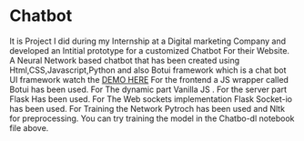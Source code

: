 # Chatbot
It is Project I did during my Internship at a Digital marketing Company and developed an Intitial prototype for a customized Chatbot For their Website.
A Neural Network based chatbot that has been created using Html,CSS,Javascript,Python and also Botui framework which is a chat bot UI framework watch the
[DEMO HERE](https://ant--bot.herokuapp.com/) 
For the frontend a JS wrapper called Botui has been used.
For The dynamic part Vanilla JS .
For the server part Flask Has been used.
For The Web sockets implementation Flask Socket-io has been used.
For Training the Network Pytroch has been used and Nltk for preprocessing.
You can try training the model in the Chatbo-dl notebook file above.


